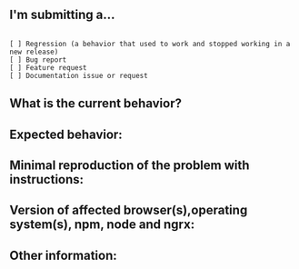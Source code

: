 ## I'm submitting a...
<!-- Check one of the following options with "x" -->
<pre><code>
[ ] Regression (a behavior that used to work and stopped working in a new release)
[ ] Bug report  <!-- Please search GitHub for a similar issue or PR before submitting -->
[ ] Feature request
[ ] Documentation issue or request
</code></pre>

## What is the current behavior?
<!-- Describe the current behavior. -->

## Expected behavior:
<!-- Describe what the desired behavior would be. -->


## Minimal reproduction of the problem with instructions:
<!--
For bug reports please provide the *STEPS TO REPRODUCE* and if possible a *MINIMAL DEMO* of the problem via
http://plnkr.co/edit/tpl:757r6L
-->

## Version of affected browser(s),operating system(s), npm, node and ngrx:

## Other information:


